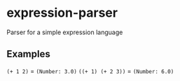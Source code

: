 # expression-parser
Parser for a simple expression language

## Examples
`(+ 1 2)` = `(Number: 3.0)`
`((+ 1) (+ 2 3))` = `(Number: 6.0)`
